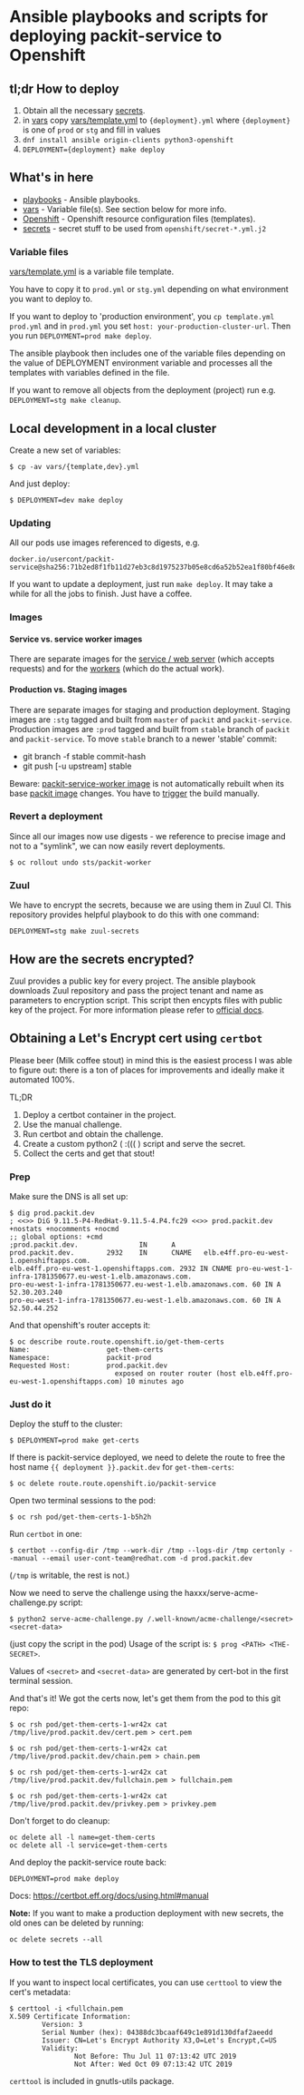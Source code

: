 # Ansible playbooks and scripts for deploying packit-service to Openshift

## tl;dr How to deploy

1. Obtain all the necessary [secrets](/secrets/README.md).
2. in [vars](vars/) copy [vars/template.yml](vars/template.yml) to `{deployment}.yml` where `{deployment}` is one of `prod` or `stg` and fill in values
3. `dnf install ansible origin-clients python3-openshift`
4. `DEPLOYMENT={deployment} make deploy`

## What's in here

- [playbooks](playbooks/) - Ansible playbooks.
- [vars](vars/) - Variable file(s). See section below for more info.
- [Openshift](openshift/) - Openshift resource configuration files (templates).
- [secrets](secrets/) - secret stuff to be used from `openshift/secret-*.yml.j2`

### Variable files

[vars/template.yml](vars/template.yml) is a variable file template.

You have to copy it to `prod.yml` or `stg.yml`
depending on what environment you want to deploy to.

If you want to deploy to 'production environment', you `cp template.yml prod.yml`
and in `prod.yml` you set `host: your-production-cluster-url`.
Then you run `DEPLOYMENT=prod make deploy`.

The ansible playbook then includes one of the variable files depending on the
value of DEPLOYMENT environment variable and processes all the templates with
variables defined in the file.

If you want to remove all objects from the deployment (project) run e.g.
`DEPLOYMENT=stg make cleanup`.


## Local development in a local cluster

Create a new set of variables:
```
$ cp -av vars/{template,dev}.yml
```

And just deploy:
```
$ DEPLOYMENT=dev make deploy
```


### Updating

All our pods use images referenced to digests, e.g.

```
docker.io/usercont/packit-service@sha256:71b2ed8f1fb11d27eb3c8d1975237b05e8cd6a52b52ea1f80bf46e8dc21a0f16
```

If you want to update a deployment, just run `make deploy`. It may take a while for all the jobs to finish. Just have a coffee.


### Images

#### Service vs. service worker images
There are separate images for the [service / web server](https://hub.docker.com/r/usercont/packit-service) (which accepts requests) and for the [workers](https://hub.docker.com/r/usercont/packit-service-worker) (which do the actual work).

#### Production vs. Staging images

There are separate images for staging and production deployment.
Staging images are `:stg` tagged and built from `master` of `packit` and `packit-service`.
Production images are `:prod` tagged and built from `stable` branch of `packit` and `packit-service`.
To move `stable` branch to a newer 'stable' commit:
- git branch -f stable commit-hash
- git push [-u upstream] stable

Beware: [packit-service-worker image](https://cloud.docker.com/u/usercont/repository/docker/usercont/packit-service-worker) is not automatically rebuilt when its base [packit image](https://cloud.docker.com/u/usercont/repository/docker/usercont/packit) changes. You have to [trigger](https://cloud.docker.com/u/usercont/repository/docker/usercont/packit-service-worker/builds) the build manually.

### Revert a deployment

Since all our images now use digests - we reference to precise image and not to a "symlink", we can now easily revert deployments.

```
$ oc rollout undo sts/packit-worker
```

### Zuul

We have to encrypt the secrets, because we are using them in Zuul CI. This repository provides helpful playbook to do this with one command:
```
DEPLOYMENT=stg make zuul-secrets
```

## How are the secrets encrypted?

Zuul provides a public key for every project. The ansible playbook downloads Zuul repository and pass the project tenant and name as parameters to encryption script. This script then encypts files with public key of the project.
For more information please refer to [official docs](https://ansible.softwarefactory-project.io/docs/user/zuul_user.html#create-a-secret-to-be-used-in-jobs).

## Obtaining a Let's Encrypt cert using `certbot`

Please beer (Milk coffee stout) in mind this is the easiest process I was able
to figure out: there is a ton of places for improvements and ideally make it
automated 100%.

TL;DR

1. Deploy a certbot container in the project.
2. Use the manual challenge.
3. Run certbot and obtain the challenge.
4. Create a custom python2 ( :((( ) script and serve the secret.
5. Collect the certs and get that stout!

### Prep

Make sure the DNS is all set up:
```
$ dig prod.packit.dev
; <<>> DiG 9.11.5-P4-RedHat-9.11.5-4.P4.fc29 <<>> prod.packit.dev +nostats +nocomments +nocmd
;; global options: +cmd
;prod.packit.dev.               IN      A
prod.packit.dev.        2932    IN      CNAME   elb.e4ff.pro-eu-west-1.openshiftapps.com.
elb.e4ff.pro-eu-west-1.openshiftapps.com. 2932 IN CNAME pro-eu-west-1-infra-1781350677.eu-west-1.elb.amazonaws.com.
pro-eu-west-1-infra-1781350677.eu-west-1.elb.amazonaws.com. 60 IN A 52.30.203.240
pro-eu-west-1-infra-1781350677.eu-west-1.elb.amazonaws.com. 60 IN A 52.50.44.252
```

And that openshift's router accepts it:
```
$ oc describe route.route.openshift.io/get-them-certs
Name:                   get-them-certs
Namespace:              packit-prod
Requested Host:         prod.packit.dev
                          exposed on router router (host elb.e4ff.pro-eu-west-1.openshiftapps.com) 10 minutes ago
```

### Just do it

Deploy the stuff to the cluster:
```
$ DEPLOYMENT=prod make get-certs
```

If there is packit-service deployed, we need to delete the route to free the host name `{{ deployment }}.packit.dev` for `get-them-certs`:
```
$ oc delete route.route.openshift.io/packit-service
```

Open two terminal sessions to the pod:
```
$ oc rsh pod/get-them-certs-1-b5h2h
```

Run `certbot` in one:
```
$ certbot --config-dir /tmp --work-dir /tmp --logs-dir /tmp certonly --manual --email user-cont-team@redhat.com -d prod.packit.dev
```
(`/tmp` is writable, the rest is not.)

Now we need to serve the challenge using the haxxx/serve-acme-challenge.py script:
```
$ python2 serve-acme-challenge.py /.well-known/acme-challenge/<secret> <secret-data>
```
(just copy the script in the pod)
Usage of the script is: `$ prog <PATH> <THE-SECRET>`.

Values of `<secret>` and `<secret-data>` are generated by cert-bot in the first terminal session.

And that's it! We got the certs now, let's get them from the pod to this git repo:
```
$ oc rsh pod/get-them-certs-1-wr42x cat /tmp/live/prod.packit.dev/cert.pem > cert.pem

$ oc rsh pod/get-them-certs-1-wr42x cat /tmp/live/prod.packit.dev/chain.pem > chain.pem

$ oc rsh pod/get-them-certs-1-wr42x cat /tmp/live/prod.packit.dev/fullchain.pem > fullchain.pem

$ oc rsh pod/get-them-certs-1-wr42x cat /tmp/live/prod.packit.dev/privkey.pem > privkey.pem
```

Don't forget to do cleanup:
```
oc delete all -l name=get-them-certs
oc delete all -l service=get-them-certs
```

And deploy the packit-service route back:
```
DEPLOYMENT=prod make deploy
```

Docs: https://certbot.eff.org/docs/using.html#manual

**Note:** If you want to make a production deployment with new secrets, the old ones can be deleted by running:
```
oc delete secrets --all
```

### How to test the TLS deployment

If you want to inspect local certificates, you can use `certtool` to view the cert's metadata:
```
$ certtool -i <fullchain.pem
X.509 Certificate Information:
        Version: 3
        Serial Number (hex): 04388dc3bcaaf649c1e891d130dfaf2aeedd
        Issuer: CN=Let's Encrypt Authority X3,O=Let's Encrypt,C=US
        Validity:
                Not Before: Thu Jul 11 07:13:42 UTC 2019
                Not After: Wed Oct 09 07:13:42 UTC 2019
```
`certtool` is included in gnutls-utils package.
